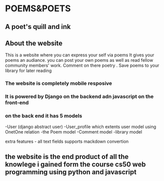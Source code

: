 # POEMS&POETS

## A poet's quill and ink 

## About the website

This is a website where you can express your self via poems 
It gives your poems an audiance.
you can post your own poems as well as read fellow community members' work.
Comment on there poetry .
Save poems to your library for later reading

### The website is completely mobile resposive
### It is powered by Django on the backend adn javascript on the front-end
### on the back end it has 5 models
-User (django abstract user)
-User_profile which extents user model using OnetOne relation
-the Poem model 
-Comment model
-library model

extra features - all text fields supports mackdown convertion



## the website is the end product of all the knowlege i gained form the course cs50 web programming using python and javascript


